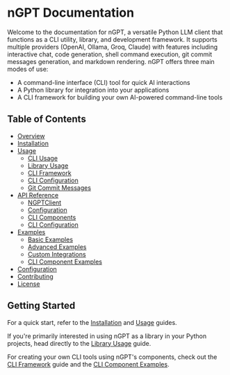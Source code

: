 # nGPT Documentation

Welcome to the documentation for nGPT, a versatile Python LLM client that functions as a CLI utility, library, and development framework. It supports multiple providers (OpenAI, Ollama, Groq, Claude) with features including interactive chat, code generation, shell command execution, git commit messages generation, and markdown rendering. nGPT offers three main modes of use:

- A command-line interface (CLI) tool for quick AI interactions
- A Python library for integration into your applications
- A CLI framework for building your own AI-powered command-line tools

## Table of Contents

- [Overview](overview.md)
- [Installation](installation.md)
- [Usage](usage/README.md)
  - [CLI Usage](usage/cli_usage.md)
  - [Library Usage](usage/library_usage.md)
  - [CLI Framework](usage/cli_framework.md)
  - [CLI Configuration](usage/cli_config.md)
  - [Git Commit Messages](usage/gitcommsg.md)
- [API Reference](api/README.md)
  - [NGPTClient](api/client.md)
  - [Configuration](api/config.md)
  - [CLI Components](api/cli.md)
  - [CLI Configuration](api/cli_config.md)
- [Examples](examples/README.md)
  - [Basic Examples](examples/basic.md)
  - [Advanced Examples](examples/advanced.md)
  - [Custom Integrations](examples/integrations.md)
  - [CLI Component Examples](examples/cli_components.md)
- [Configuration](configuration.md)
- [Contributing](CONTRIBUTING.md)
- [License](LICENSE.md)

## Getting Started

For a quick start, refer to the [Installation](installation.md) and [Usage](usage/README.md) guides.

If you're primarily interested in using nGPT as a library in your Python projects, head directly to the [Library Usage](usage/library_usage.md) guide.

For creating your own CLI tools using nGPT's components, check out the [CLI Framework](usage/cli_framework.md) guide and the [CLI Component Examples](examples/cli_components.md). 